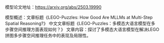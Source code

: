 模型论文地址：https://arxiv.org/abs/2503.19990

模型概述：文章标题《LEGO-Puzzles: How Good Are MLLMs at Multi-Step Spatial Reasoning?》
中文文章标题《LEGO-Puzzles：多模态大语言模型在多步骤空间推理方面表现如何？》
文章内容：探讨了多模态大语言模型在解决LEGO拼图多步骤空间推理任务中的表现及局限性。
